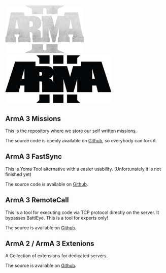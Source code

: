 ![ArmA 2](/img/arma2.png) ![ArmA 3](/img/arma3.png) 
=================

ArmA 3 Missions
--------------

This is the repository where we store our self written missions.

The source code is openly available on [Github](https://github.com/Fankserver/ArmA3-Missions), so everybody can fork it.

ArmA 3 FastSync
---------------

This is Yoma Tool alternative with a easier usability. (Unfortunately it is not finished yet)

The source code is available on [Github](https://github.com/Fankserver/ArmA3-FastSync).

ArmA 3 RemoteCall
-----------------

This is a tool for executing code via TCP protocol directly on the server. It bypasses BattlEye. This is a tool for experts only!

The source is available on [Github](https://github.com/Fankserver/ArmA3-RemoteCall).

ArmA 2 / ArmA 3 Extenions
------------------

A Collection of extensions for dedicated servers.

The source is available on [Github](https://github.com/Fankserver/ArmA-Extensions).

